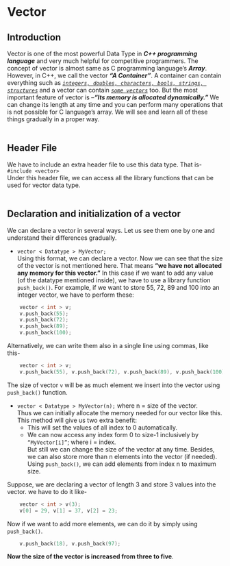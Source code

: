# Vector
## Introduction
Vector is one of the most powerful Data Type in ***C++ programming language*** and very much helpful for competitive programmers. The concept of vector is almost same as C programming language’s ***Array***. However, in C++, we call the vector ***“A Container”***. A container can contain everything such as *<ins>`integers, doubles, characters, bools, strings, structures`</inS>* and a vector can contain *<ins>`some vectors`</ins>* too. But the most important feature of vector is –***“Its memory is allocated dynamically.”*** We can change its length at any time and you can perform many operations that is not possible for C language’s array. We will see and learn all of these things gradually in a proper way.
<br/>
<br/>
## Header File
We have to include an extra header file to use this data type. That is- <br/>
`#include <vector>`<br/>
Under this header file, we can access all the library functions that can be used for vector data type.
<br/>
<br/>
## Declaration and initialization of a vector
We can declare a vector in several ways. Let us see them one by one and understand their differences gradually.
  - `vector < Datatype > MyVector;`<br/>
Using this format, we can declare a vector. Now we can see that the size of the vector is not mentioned here. That means **“we have not allocated any memory for this vector.”** In this case if we want to add any value (of the datatype mentioned inside), we have to use a library function `push_back()`. For example, if we want to store 55, 72, 89 and 100 into an integer vector, we have to perform these:
```cpp
    vector < int > v;
    v.push_back(55);
    v.push_back(72);
    v.push_back(89);
    v.push_back(100);
```
Alternatively, we can write them also in a single line using commas, like this-
```cpp
    vector < int > v;
    v.push_back(55), v.push_back(72), v.push_back(89), v.push_back(100);
```
The size of vector  `v` will be as much element we insert into the vector using `push_back()` function. 
  - `vector < Datatype > MyVector(n);`     where n = size of the vector.<br/>
Thus we can initially allocate the memory needed for our vector like this. This method will give us two extra benefit:
    - This will set the values of all index to 0 automatically.
    - We can now access any index form 0 to size-1 inclusively by <br/>`“MyVector[i]”`; where i = index.<br/>
But still we can change the size of the vector at any time. Besides, we can also store more than n elements into the vector (if needed). Using `push_back()`, we can add elements from index n to maximum size.

Suppose, we are declaring a vector of length 3 and store 3 values into the vector. we have to do it like-
```cpp
    vector < int > v(3);
    v[0] = 29, v[1] = 37, v[2] = 23;
```

Now if we want to add more elements, we can do it by simply using `push_back()`. <br/>
```cpp
    v.push_back(18), v.push_back(97);
```
**Now the size of the vector is increased from three to five**.
